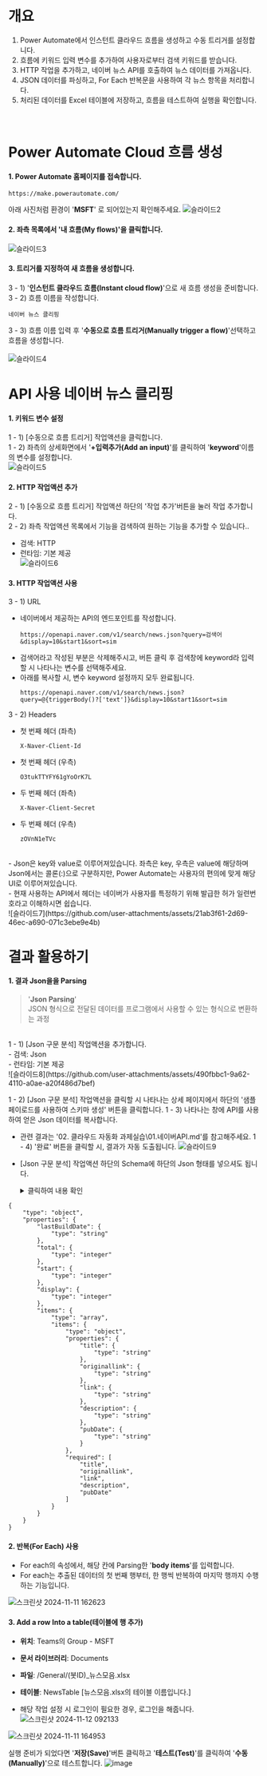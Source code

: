 # 개요
1. Power Automate에서 인스턴트 클라우드 흐름을 생성하고 수동 트리거를 설정합니다.<br/>
2. 흐름에 키워드 입력 변수를 추가하여 사용자로부터 검색 키워드를 받습니다.<br/>
3. HTTP 작업을 추가하고, 네이버 뉴스 API를 호출하여 뉴스 데이터를 가져옵니다.<br/>
4. JSON 데이터를 파싱하고, For Each 반복문을 사용하여 각 뉴스 항목을 처리합니다.<br/>
5. 처리된 데이터를 Excel 테이블에 저장하고, 흐름을 테스트하여 실행을 확인합니다.<br/>
<br/><br/>
# Power Automate Cloud 흐름 생성

#### 1. Power Automate 홈페이지를 접속합니다.
```
https://make.powerautomate.com/
```
아래 사진처럼 환경이 '**MSFT**' 로 되어있는지 확인해주세요.
![슬라이드2](https://github.com/user-attachments/assets/63d9f9f9-190e-4025-a9cf-2466eb5cc96e)

#### 2. 좌측 목록에서 '**내 흐름(My flows)**'을 클릭합니다.<br/>
![슬라이드3](https://github.com/user-attachments/assets/aeea09d6-3466-4f8f-a008-1d5b8c9be374)

#### 3. 트리거를 지정하여 새 흐름을 생성합니다.
3 - 1) '**인스턴트 클라우드 흐름(Instant cloud flow)**'으로 새 흐름 생성을 준비합니다.<br/>
3 - 2) 흐름 이름을 작성합니다. <br/>
```
네이버 뉴스 클리핑
```
3 - 3) 흐름 이름 입력 후 '**수동으로 흐름 트리거(Manually trigger a flow)**'선택하고 흐름을 생성합니다.<br/><br/>
![슬라이드4](https://github.com/user-attachments/assets/ea2d1135-4f67-4dd5-8b50-b92d0af523be)

# API 사용 네이버 뉴스 클리핑
#### 1. 키워드 변수 설정
1 - 1) [수동으로 흐름 트리거] 작업액션을 클릭합니다.<br/>
1 - 2) 좌측의 상세화면에서 '**+입력추가(Add an input)**'를 클릭하여 '**keyword**'이름의 변수를 설정합니다.<br/>
![슬라이드5](https://github.com/user-attachments/assets/7298b8de-b011-4239-826b-57f288637e44)

#### 2. HTTP 작업액션 추가
2 - 1) [수동으로 흐름 트리거] 작업액션 하단의 '작업 추가'버튼을 눌러 작업 추가합니다.<br/>
2 - 2) 좌측 작업액션 목록에서 기능을 검색하여 원하는 기능을 추가할 수 있습니다..<br/>
- 검색: HTTP<br/>
- 런타임: 기본 제공<br/>
![슬라이드6](https://github.com/user-attachments/assets/0afe2913-ce6b-4af2-82ff-185efbac5224)


#### 3. HTTP 작업액션 사용
3 - 1) URL<br/>
- 네이버에서 제공하는 API의 엔드포인트를 작성합니다.<br/>
  ```
  https://openapi.naver.com/v1/search/news.json?query=검색어&display=10&start1&sort=sim
  ```
- 검색어라고 작성된 부분은 삭제해주시고, 버튼 클릭 후 검색창에 keyword라 입력할 시 나타나는 변수를 선택해주세요.<br/>
- 아래를 복사할 시, 변수 keyword 설정까지 모두 완료됩니다.<br/>
  ```
  https://openapi.naver.com/v1/search/news.json?query=@{triggerBody()?['text']}&display=10&start1&sort=sim
  ```
3 - 2) Headers<br/>
- 첫 번째 헤더 (좌측)
  ```
  X-Naver-Client-Id
  ```
- 첫 번째 헤더 (우측)
  ```
  O3tukTTYFY61gYoOrK7L
  ```

- 두 번째 헤더 (좌측)
  ```
  X-Naver-Client-Secret
  ```
- 두 번째 헤더 (우측)
  ```
  zOVnN1eTVc
  ```
 <br/> 
- Json은 key와 value로 이루어져있습니다. 좌측은 key, 우측은 value에 해당하며 Json에서는 콜론(:)으로 구분하지만, Power Automate는 사용자의 편의에 맞게 해당 UI로 이루어져있습니다.<br/>
- 현재 사용하는 API에서 헤더는 네이버가 사용자를 특정하기 위해 발급한 허가 일련번호라고 이해하시면 쉽습니다.<br/>
![슬라이드7](https://github.com/user-attachments/assets/21ab3f61-2d69-46ec-a690-071c3ebe9e4b)


# 결과 활용하기

#### 1. 결과 Json을을 Parsing<br/>
> '**Json Parsing**'<br/>
> JSON 형식으로 전달된 데이터를 프로그램에서 사용할 수 있는 형식으로 변환하는 과정<br/>
<br/>
1 - 1) [Json 구문 분석] 작업액션을 추가합니다.<br/>
- 검색: Json<br/>
- 런타임: 기본 제공<br/>
![슬라이드8](https://github.com/user-attachments/assets/490fbbc1-9a62-4110-a0ae-a20f486d7bef)

1 - 2) [Json 구문 분석] 작업액션을 클릭할 시 나타나는 상세 페이지에서 하단의 '샘플 페이로드를 사용하여 스키마 생성' 버튼을 클릭합니다.
1 - 3) 나타나는 창에 API를 사용하여 얻은 Json 데이터를 복사합니다.
- 관련 결과는 '02. 클라우드 자동화 과제실습\01.네이버API.md'를 참고해주세요.
1 - 4) '완료' 버튼을 클릭할 시, 결과가 자동 도출됩니다.
![슬라이드9](https://github.com/user-attachments/assets/21f2663e-d808-4b3f-8661-751a1aff0803)


- [Json 구문 분석] 작업액션 하단의 Schema에 하단의 Json 형태를 넣으셔도 됩니다.
  <details>
  <summary>클릭하여 내용 확인</summary>
```
{
    "type": "object",
    "properties": {
        "lastBuildDate": {
            "type": "string"
        },
        "total": {
            "type": "integer"
        },
        "start": {
            "type": "integer"
        },
        "display": {
            "type": "integer"
        },
        "items": {
            "type": "array",
            "items": {
                "type": "object",
                "properties": {
                    "title": {
                        "type": "string"
                    },
                    "originallink": {
                        "type": "string"
                    },
                    "link": {
                        "type": "string"
                    },
                    "description": {
                        "type": "string"
                    },
                    "pubDate": {
                        "type": "string"
                    }
                },
                "required": [
                    "title",
                    "originallink",
                    "link",
                    "description",
                    "pubDate"
                ]
            }
        }
    }
}
```
</details>

#### 2. 반복(For Each) 사용
- For each의 속성에서, 해당 칸에 Parsing한 '**body items**'를 입력합니다.
- For each는 추출된 데이터의 첫 번째 행부터, 한 행씩 반복하여 마지막 행까지 수행하는 기능입니다.

![스크린샷 2024-11-11 162623](https://github.com/user-attachments/assets/7290533e-85a8-4ae4-bbbf-28cf22f2aaf9)

#### 3. Add a row Into a table(테이블에 행 추가)
- **위치**: Teams의 Group - MSFT
- **문서 라이브러리**: Documents
- **파일**: /General/(봇ID)_뉴스모음.xlsx
- **테이블**: NewsTable [뉴스모음.xlsx의 테이블 이름입니다.]

- 해당 작업 설정 시 로그인이 필요한 경우, 로그인을 해줍니다.
![스크린샷 2024-11-12 092133](https://github.com/user-attachments/assets/b0b7c219-f4bc-4f10-bad7-788dc1e5b87d)


![스크린샷 2024-11-11 164953](https://github.com/user-attachments/assets/b216df8e-e116-428f-975d-a45f91c4a38a)

실행 준비가 되었다면 '**저장(Save)**'버튼 클릭하고 '**테스트(Test)**'를 클릭하여 '**수동(Manually)**'으로 테스트합니다.
![image](https://github.com/user-attachments/assets/9451c636-ff11-4482-aa4c-0b35897b53c2)
